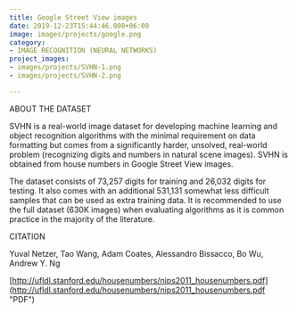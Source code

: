 ```yaml
---
title: Google Street View images
date: 2019-12-23T15:44:46.000+06:00
image: images/projects/google.png
category:
- IMAGE RECOGNITION (NEURAL NETWORKS)
project_images:
- images/projects/SVHN-1.png
- images/projects/SVHN-2.png

---
```

ABOUT THE DATASET

SVHN is a real-world image dataset for developing machine learning and object recognition algorithms with the minimal requirement on data formatting but comes from a significantly harder, unsolved, real-world problem (recognizing digits and numbers in natural scene images). SVHN is obtained from house numbers in Google Street View images.

The dataset consists of 73,257 digits for training and 26,032 digits for testing. It also comes with an additional 531,131 somewhat less difficult samples that can be used as extra training data. It is recommended to use the full dataset (630K images) when evaluating algorithms as it is common practice in the majority of the literature.

CITATION

Yuval Netzer, Tao Wang, Adam Coates, Alessandro Bissacco, Bo Wu, Andrew Y. Ng

[http://ufldl.stanford.edu/housenumbers/nips2011_housenumbers.pdf](http://ufldl.stanford.edu/housenumbers/nips2011_housenumbers.pdf "PDF") 